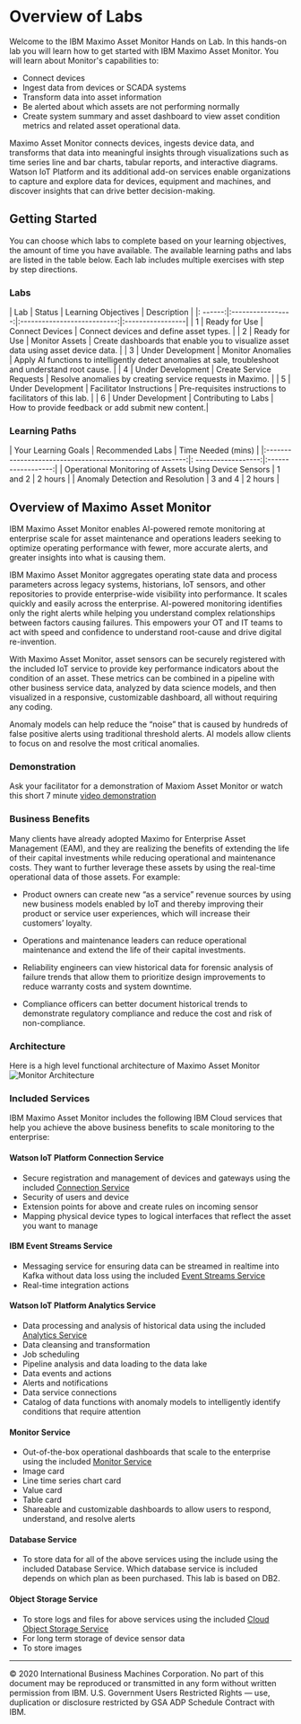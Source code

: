 # Overview of Labs

Welcome to the IBM Maximo Asset Monitor Hands on Lab.  In this hands-on lab you will learn how to get started with IBM Maximo Asset Monitor. You will learn about Monitor's capabilities to:

* Connect devices
* Ingest data from devices or SCADA systems
* Transform data into asset information
* Be alerted about which assets are not performing normally
* Create system summary and asset dashboard to view asset condition metrics and related asset operational data.

Maximo Asset Monitor connects devices, ingests device data, and transforms that data into meaningful insights through visualizations such as time series line and bar charts, tabular reports, and interactive diagrams. Watson IoT Platform and its additional add-on services enable organizations to capture and explore data for devices, equipment and machines, and discover insights that can drive better decision-making.

## Getting Started

You can choose which labs to complete based on your learning objectives,  the amount of time you have available. The available learning paths and labs are listed in the table below.  Each lab includes multiple exercises with step by step directions.  

### Labs

|  Lab    | Status            | Learning Objectives         | Description      |
|: ------:|:-----------------:|:---------------------------:|:-----------------|
| 1       | Ready for Use     |  Connect Devices            | Connect devices and define asset types.     |
| 2       | Ready for Use     |  Monitor Assets             | Create dashboards that enable you to visualize asset data using asset device data. |
| 3       | Under Development |  Monitor Anomalies          | Apply AI functions to intelligently detect anomalies at sale, troubleshoot and understand root cause.     |
| 4       | Under Development |  Create Service Requests    | Resolve anomalies by creating service requests in Maximo. |
| 5       | Under Development |  Facilitator Instructions   | Pre-requisites instructions to facilitators of this lab. |
| 6       | Under Development |  Contributing to Labs       | How to provide feedback or add submit new content.|

### Learning Paths

|  Your Learning Goals                                     | Recommended Labs    | Time Needed (mins) |
|:--------------------------------------------------------:|: ------------------:|:------------------:|
|  Operational Monitoring of Assets Using Device Sensors   | 1 and 2             |     2 hours        |
|  Anomaly Detection  and Resolution                       | 3 and 4             |     2 hours        |

## Overview of Maximo Asset Monitor

IBM Maximo Asset Monitor enables AI-powered remote monitoring at enterprise scale for asset maintenance and operations leaders seeking to optimize operating performance with fewer, more accurate alerts, and greater insights into what is causing them.

IBM Maximo Asset Monitor aggregates operating state data and process parameters across legacy systems, historians, IoT sensors, and other repositories to provide enterprise-wide visibility into performance. It scales quickly and easily across the enterprise. AI-powered monitoring identifies only the right alerts while helping you understand complex relationships between factors causing failures. This empowers your OT and IT teams to act with speed and confidence to understand root-cause and drive digital re-invention.

With Maximo Asset Monitor, asset sensors can be securely registered with the included IoT service to provide key performance indicators about the condition of an asset. These metrics can be combined in a pipeline with other business service data, analyzed by data science models, and then visualized in a responsive, customizable dashboard, all without requiring any coding.

Anomaly models can help reduce the “noise” that is caused by hundreds of false positive alerts using traditional threshold alerts. AI models allow clients to focus on and resolve the most critical anomalies.

###  Demonstration

Ask your facilitator for a demonstration of Maxiom Asset Monitor or watch this short 7 minute [video demonstration](https://youtu.be/IyQgRwAseLU)

### Business Benefits

Many clients have already adopted Maximo for Enterprise Asset Management (EAM), and they are realizing the benefits of extending the life of their capital investments while reducing operational and maintenance costs. They want to further leverage these assets by using the real-time operational data of those assets. For example:

* Product owners can create new “as a service” revenue sources by using new business models enabled by IoT and thereby improving their product or service user experiences, which will increase their customers’ loyalty.

* Operations and maintenance leaders can reduce operational maintenance and extend the life of their capital investments.

* Reliability engineers can view historical data for forensic analysis of failure trends that allow them to prioritize design improvements to reduce warranty costs and system downtime.

* Compliance officers can better document historical trends to demonstrate regulatory compliance and reduce the cost and risk of non-compliance.

### Architecture

Here is a high level functional architecture of Maximo Asset Monitor
![Monitor Architecture](img/architecture.png)

### Included Services
IBM Maximo Asset Monitor includes the following IBM Cloud services that help you achieve the above business benefits to scale monitoring to the enterprise:

#### Watson IoT Platform Connection Service
* Secure registration and management of devices and gateways using the included [Connection Service](https://www.ibm.com/support/knowledgecenter/SSQP8H/iot/developing/develop.html)
* Security of users and device
* Extension points for above and create rules on incoming sensor
* Mapping physical device types to logical interfaces that reflect the asset you want to manage

#### IBM Event Streams Service

* Messaging service for ensuring data can be streamed in realtime into Kafka without data loss using the included [Event Streams Service](https://www.ibm.com/support/knowledgecenter/SSQP8H/iot/developing/data_access_messagehub.html)
* Real-time integration actions

#### Watson IoT Platform Analytics Service

* Data processing and analysis of historical data using the included [Analytics Service](https://www.ibm.com/support/knowledgecenter/SSQP8H/iot/analytics/as_overview.html)
* Data cleansing and transformation
* Job scheduling
* Pipeline analysis and data loading to the data lake
* Data events and actions
* Alerts and notifications
* Data service connections
* Catalog of data functions with anomaly models to intelligently identify conditions that require attention

#### Monitor Service

* Out-of-the-box operational dashboards that scale to the enterprise using the included [Monitor Service](https://www.ibm.com/support/knowledgecenter/SSQP8H/iot/dashboard/monitoring.html)
* Image card
* Line time series chart card
* Value card
* Table card
* Shareable and customizable dashboards to allow users to respond, understand, and resolve alerts

#### Database Service

* To store data for all of the above services using the include using the included Database Service.  Which database service is included depends on which plan as been purchased. This lab is based on DB2.

#### Object Storage Service

* To store logs and files for above services using the included [Cloud Object Storage Service](https://www.ibm.com/support/knowledgecenter/SSQP8H/iot/analytics/as_logs.html)
* For long term storage of device sensor data
* To store images

---
© 2020 International Business Machines Corporation.  No part of this document may be reproduced or transmitted in any form without written permission from IBM.  U.S. Government Users Restricted Rights — use, duplication or disclosure restricted by GSA ADP Schedule Contract with IBM.
